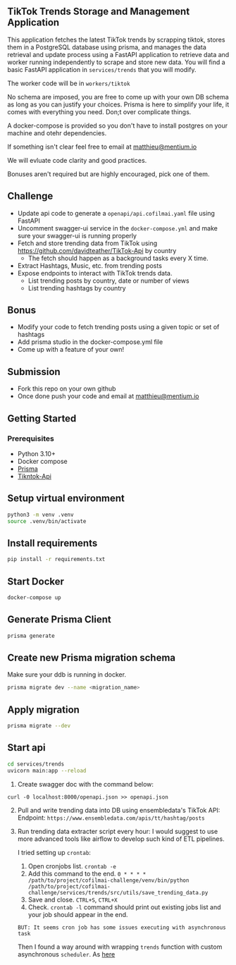 ## TikTok Trends Storage and Management Application

This application fetches the latest TikTok trends by scrapping tiktok, stores them in a PostgreSQL database using prisma, and manages the data retrieval and update process using a FastAPI application to retrieve data and worker running independently to scrape and store new data. You will find a basic FastAPI application in `services/trends` that you will modify.

The worker code will be in `workers/tiktok`

No schema are imposed, you are free to come up with your own DB schema as long as you can justify your choices. Prisma is here to simplify your life, it comes with everything you need. Don;t over complicate things.

A docker-compose is provided so you don't have to install postgres on your machine and otehr dependencies.

If something isn't clear feel free to email at matthieu@mentium.io

We will evluate code clarity and good practices.

Bonuses aren't required but are highly encouraged, pick one of them.

## Challenge

- Update api code to generate a `openapi/api.cofilmai.yaml` file using FastAPI
- Uncomment swagger-ui service in the `docker-compose.yml` and make sure your swagger-ui is running properly
- Fetch and store trending data from TikTok using https://github.com/davidteather/TikTok-Api by country
  - The fetch should happen as a background tasks every X time. 
- Extract Hashtags, Music, etc. from trending posts
- Expose endpoints to interact with TikTok trends data.
  - List trending posts by country, date or number of views
  - List trending hashtags by country

## Bonus
- Modify your code to fetch trending posts using a given topic or set of hashtags
- Add prisma studio in the docker-compose.yml file
- Come up with a feature of your own!

## Submission
- Fork this repo on your own github
- Once done push your code and email at matthieu@mentium.io

## Getting Started

### Prerequisites

- Python 3.10+
- Docker compose
- [Prisma](https://prisma-client-py.readthedocs.io/en/stable/)
- [Tikntok-Api](https://github.com/davidteather/TikTok-Api)

## Setup virtual environment

```sh
python3 -m venv .venv
source .venv/bin/activate
```

## Install requirements

```sh
pip install -r requirements.txt
```

## Start Docker
```sh
docker-compose up
```

## Generate Prisma Client

```sh
prisma generate
```

## Create new Prisma migration schema

Make sure your ddb is running in docker.
```sh
prisma migrate dev --name <migration_name>
```

## Apply migration
```sh
prisma migrate --dev
```

## Start api

```sh
cd services/trends
uvicorn main:app --reload
```

1. Create swagger doc with the command below:

```curl -0 localhost:8000/openapi.json >> openapi.json```

2. Pull and write trending data into DB using ensembledata's TikTok API:
    Endpoint: ```https://www.ensembledata.com/apis/tt/hashtag/posts```

3. Run trending data extracter script every hour:
    I would suggest to use more advanced tools like airflow to develop such kind of ETL pipelines.

    I tried setting up ```crontab```:

    1. Open cronjobs list.
        ```crontab -e```
    2. Add this command to the end.
        ```0 * * * * /path/to/project/cofilmai-challenge/venv/bin/python /path/to/project/cofilmai-challenge/services/trends/src/utils/save_trending_data.py```
    3. Save and close. ```CTRL+S```, ```CTRL+X```
    4. Check. ```crontab -l``` command should print out existing jobs list and your job should appear in the end.

    ```BUT: It seems cron job has some issues executing with asynchronous task```

    Then I found a way around with wrapping ```trends``` function with custom asynchronous ```scheduler```.
    As [here](/services/trends/src/utils/save_trending_data.py#L30)
